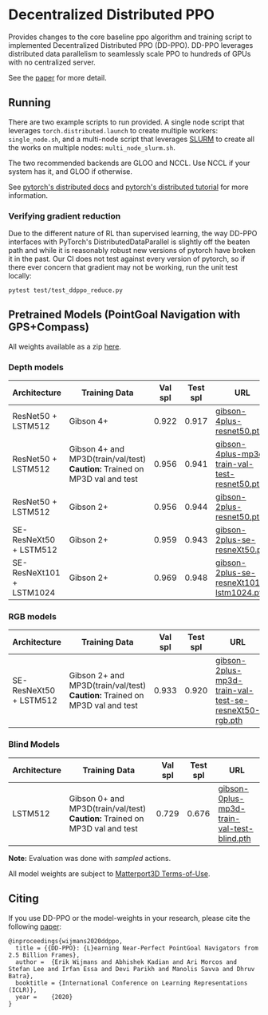 # Decentralized Distributed PPO

Provides changes to the core baseline ppo algorithm and training script to implemented Decentralized Distributed PPO (DD-PPO).
DD-PPO leverages distributed data parallelism to seamlessly scale PPO to hundreds of GPUs with no centralized server.

See the [paper](https://arxiv.org/abs/1911.00357) for more detail.

## Running

There are two example scripts to run provided.  A single node script that leverages `torch.distributed.launch` to create multiple workers:
`single_node.sh`, and a multi-node script that leverages [SLURM](https://slurm.schedmd.com/documentation.html) to create all the works on multiple nodes: `multi_node_slurm.sh`.

The two recommended backends are GLOO and NCCL.  Use NCCL if your system has it, and GLOO if otherwise.

See [pytorch's distributed docs](https://pytorch.org/docs/stable/distributed.html#backends-that-come-with-pytorch)
and [pytorch's distributed tutorial](https://pytorch.org/tutorials/intermediate/dist_tuto.html) for more information.

### Verifying gradient reduction

Due to the different nature of RL than supervised learning, the way DD-PPO interfaces with PyTorch's DistributedDataParallel is slightly off the beaten path and while it is reasonably robust new versions of pytorch have broken it in the past.  Our CI does not test against every version of pytorch, so if there ever concern that gradient may not be working, run the unit test locally:

```
pytest test/test_ddppo_reduce.py
```

## Pretrained Models (PointGoal Navigation with GPS+Compass)


All weights available as a zip [here](https://dl.fbaipublicfiles.com/habitat/data/baselines/v1/ddppo/ddppo-models.zip).

### Depth models

| Architecture | Training Data | Val spl | Test spl | URL |
| ------------ | ------------- | ------- | -------- | --- |
| ResNet50 + LSTM512 | Gibson 4+ | 0.922 | 0.917 | [gibson-4plus-resnet50.pth](https://dl.fbaipublicfiles.com/habitat/data/baselines/v1/ddppo/ddppo-models/gibson-4plus-resnet50.pth) |
| ResNet50 + LSTM512 | Gibson 4+ and MP3D(train/val/test)<br/> **Caution:** Trained on MP3D val and test | 0.956 | 0.941 | [gibson-4plus-mp3d-train-val-test-resnet50.pth](https://dl.fbaipublicfiles.com/habitat/data/baselines/v1/ddppo/ddppo-models/gibson-4plus-mp3d-train-val-test-resnet50.pth) |
| ResNet50 + LSTM512 | Gibson 2+ | 0.956 | 0.944 | [gibson-2plus-resnet50.pth](https://dl.fbaipublicfiles.com/habitat/data/baselines/v1/ddppo/ddppo-models/gibson-2plus-resnet50.pth)|
| SE-ResNeXt50 + LSTM512 | Gibson 2+ | 0.959 | 0.943 | [gibson-2plus-se-resneXt50.pth](https://dl.fbaipublicfiles.com/habitat/data/baselines/v1/ddppo/ddppo-models/gibson-2plus-se-resneXt50.pth)|
| SE-ResNeXt101 + LSTM1024 | Gibson 2+ | 0.969 | 0.948 | [gibson-2plus-se-resneXt101-lstm1024.pth](https://dl.fbaipublicfiles.com/habitat/data/baselines/v1/ddppo/ddppo-models/gibson-2plus-se-resneXt101-lstm1024.pth)|

### RGB models

| Architecture | Training Data | Val spl | Test spl | URL |
| ------------ | ------------- | ------- | -------- | --- |
| SE-ResNeXt50 + LSTM512 | Gibson 2+ and MP3D(train/val/test)<br/> **Caution:** Trained on MP3D val and test | 0.933 | 0.920 | [gibson-2plus-mp3d-train-val-test-se-resneXt50-rgb.pth](https://dl.fbaipublicfiles.com/habitat/data/baselines/v1/ddppo/ddppo-models/gibson-2plus-mp3d-train-val-test-se-resneXt50-rgb.pth) |


### Blind Models

| Architecture | Training Data | Val spl | Test spl | URL |
| ------------ | ------------- | ------- | -------- | --- |
| LSTM512 | Gibson 0+ and MP3D(train/val/test)<br/> **Caution:** Trained on MP3D val and test | 0.729  |  0.676 | [gibson-0plus-mp3d-train-val-test-blind.pth](https://dl.fbaipublicfiles.com/habitat/data/baselines/v1/ddppo/ddppo-models/gibson-0plus-mp3d-train-val-test-blind.pth) |




**Note:** Evaluation was done with *sampled* actions.

All model weights are subject to [Matterport3D Terms-of-Use](http://dovahkiin.stanford.edu/matterport/public/MP_TOS.pdf).


## Citing

If you use DD-PPO or the model-weights in your research, please cite the following [paper](https://arxiv.org/abs/1911.00357):

    @inproceedings{wijmans2020ddppo,
      title = {{DD-PPO}: {L}earning Near-Perfect PointGoal Navigators from 2.5 Billion Frames},
      author =  {Erik Wijmans and Abhishek Kadian and Ari Morcos and Stefan Lee and Irfan Essa and Devi Parikh and Manolis Savva and Dhruv Batra},
      booktitle = {International Conference on Learning Representations (ICLR)},
      year =    {2020}
    }
